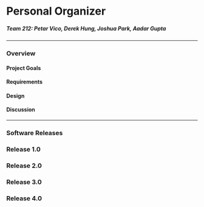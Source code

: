 # Personal Organizer
##### Team 212: Petar Vico, Derek Hung, Joshua Park, Aadar Gupta

---

### Overview

#### Project Goals


#### Requirements


#### Design


#### Discussion



---

### Software Releases

### Release 1.0


### Release 2.0


### Release 3.0


### Release 4.0


